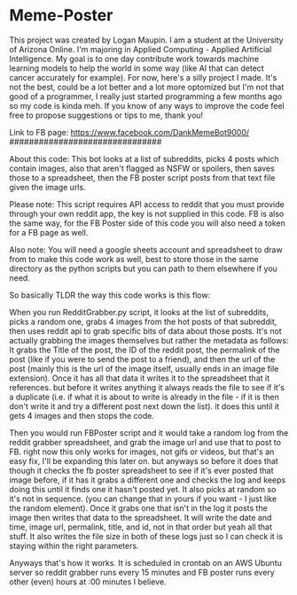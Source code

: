 # Meme-Poster
This project was created by Logan Maupin. I am a student at the University of Arizona Online. I'm majoring in Applied Computing - Applied Artificial Intelligence. My goal is to one day contribute work towards machine learning models to help the world in some way (like AI that can detect cancer accurately for example). For now, here's a silly project I made. It's not the best, could be a lot better and a lot more optomized but I'm not that good of a programmer, I really just started programming a few months ago so my code is kinda meh. If you know of any ways to improve the code feel free to propose suggestions or tips to me, thank you! 

Link to FB page: 
https://www.facebook.com/DankMemeBot9000/
###############################

About this code: This bot looks at a list of subreddits, picks 4 posts which contain images, also that aren't flagged as NSFW or spoilers, then saves those to a spreadsheet, then the FB poster script posts from that text file given the image urls. 

Please note: This script requires API access to reddit that you must provide through your own reddit app, the key is not supplied in this code. FB is also the same way, for the FB Poster side of this code you will also need a token for a FB page as well. 

Also note: You will need a google sheets account and spreadsheet to draw from to make this code work as well, best to store those in the same directory as the python scripts but you can path to them elsewhere if you need. 

So basically TLDR the way this code works is this flow: 

When you run RedditGrabber.py script, it looks at the list of subreddits, picks a random one, grabs 4 images from the hot posts of that subreddit, then uses reddit api to grab specific bits of data about those posts. It's not actually grabbing the images themselves but rather the metadata as follows: It grabs the Title of the post, the ID of the reddit post, the permalink of the post (like if you were to send the post to a friend), and then the url of the post (mainly this is the url of the image itself, usually ends in an image file extension). Once it has all that data it writes it to the spreadsheet that it references. but before it writes anything it always reads the file to see if it's a duplicate (i.e. if what it is about to write is already in the file - if it is then don't write it and try a different post next down the list). it does this until it gets 4 images and then stops the code.

Then you would run FBPoster script and it would take a random log from the reddit grabber spreadsheet, and grab the image url and use that to post to FB. right now this only works for images, not gifs or videos, but that's an easy fix, I'll be expanding this later on. but anyways so before it does that though it checks the fb poster spreadsheet to see if it's ever posted that image before, if it has it grabs a different one and checks the log and keeps doing this until it finds one it hasn't posted yet. It also picks at random so it's not in sequence. (you can change that in yours if you want - I just like the random element). Once it grabs one that isn't in the log it posts the image then writes that data to the spreadsheet. It will write the date and time, image url, permalink, title, and id, not in that order but yeah all that stuff. It also writes the file size in both of these logs just so I can check it is staying within the right parameters. 

Anyways that's how it works. It is scheduled in crontab on an AWS Ubuntu server so reddit grabber runs every 15 minutes and FB poster runs every other (even) hours at :00 minutes I believe. 
